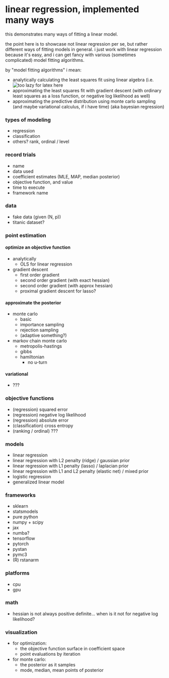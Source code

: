 # linear regression, implemented many ways

this demonstrates many ways of fitting a linear model. 

the point here is to showcase not linear regression per se, but rather different ways of fitting models in general. i just work with linear regression because it's easy, and i can get fancy with various (sometimes complicated) model fitting algorithms. 

by "model fitting algorithms" i mean:
- analytically calculating the least squares fit using linear algebra (i.e. ![too lazy for latex here](https://wikimedia.org/api/rest_v1/media/math/render/svg/46cf247a57b181c36165a0b6ae5ede6bdc1a24a3 "beta_hat")
- approximating the least squares fit with gradient descent (with ordinary least squares as a loss function, or negative log likelihood as well)
- approximating the predictive distribution using monte carlo sampling (and maybe variational calculus, if i have time) (aka bayesian regression)


### types of modeling
- regression
- classification
- others? rank, ordinal / level

### record trials
- name
- data used
- coefficient estimates (MLE, MAP, median posterior)
- objective function, and value
- time to execute
- framework name

### data
- fake data (given (N, p))
- titanic dataset?

### point estimation

#### optimize an objective function
- analytically
  - OLS for linear regression
- gradient descent
  - first order gradient
  - second order gradient (with exact hessian)
  - second order gradient (with approx hessian)
  - proximal gradient descent for lasso?


#### approximate the posterior
- monte carlo
  - basic
  - importance sampling
  - rejection sampling
  - (adaptive something?)
- markov chain monte carlo
  - metropolis-hastings
  - gibbs
  - hamiltonian
    - no u-turn

#### variational
- ???

### objective functions
- (regression) squared error
- (regression) negative log likelihood
- (regression) absolute error
- (classification) cross entropy
- (ranking / ordinal) ???

### models
- linear regression
- linear regression with L2 penalty (ridge) / gaussian prior
- linear regression with L1 penalty (lasso) / laplacian prior
- linear regression with L1 and L2 penalty (elastic net) / mixed prior
- logistic regression
- generalized linear model

### frameworks
- sklearn
- statsmodels
- pure python
- numpy + scipy
- jax
- numba?
- tensorflow
- pytorch
- pystan
- pymc3
- (R) rstanarm

### platforms
- cpu
- gpu

### math
- hessian is not always positive definite... when is it not for negative log likelihood?

### visualization
- for optimization:
  - the objective function surface in coefficient space
  - point evaluations by iteration
- for monte carlo:
  - the posterior as it samples
  - mode, median, mean points of posterior
